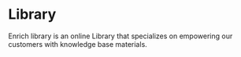 # Library
Enrich library is an online Library that specializes on empowering our customers with knowledge base materials.
